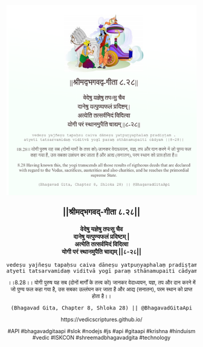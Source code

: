 <img src="../../asset/BG_8_28.png"/>
<center><h2>||श्रीमद्‍भगवद्‍-गीता ८.२८||</h2>
<h3>वेदेषु यज्ञेषु तपःसु चैव<br/>दानेषु यत्पुण्यफलं प्रदिष्टम् |<br/>अत्येति तत्सर्वमिदं विदित्वा<br/>योगी परं स्थानमुपैति चाद्यम् ||८-२८||</h3>
<pre>vedeṣu yajñeṣu tapaḥsu caiva dāneṣu yatpuṇyaphalaṃ pradiṣṭam .<br/>atyeti tatsarvamidaṃ viditvā yogī paraṃ sthānamupaiti cādyam ||8-28||</pre>
<p>।।8.28।। योगी पुरुष यह सब (दोनों मार्गों के तत्त्व को) जानकर वेदाध्ययन, यज्ञ, तप और दान करने में जो पुण्य फल कहा गया है, उस सबका उल्लंघन कर जाता है और आद्य (सनातन), परम स्थान को प्राप्त होता है।।</p>
<pre>(Bhagavad Gita, Chapter 8, Shloka 28) || @BhagavadGitaApi</pre><p>https://vedicscriptures.github.io/</p><p>#API #bhagavadgitaapi #slok #nodejs #js #api #gitaapi #krishna #hinduism #vedic #ISKCON #shreemadbhagavadgita #technology</p></center>